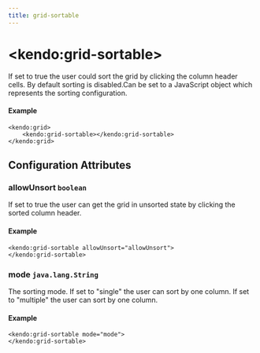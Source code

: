```yaml
---
title: grid-sortable
---
```


# \<kendo:grid-sortable\>

If set to true the user could sort the grid by clicking the column header cells. By default sorting is disabled.Can be set to a JavaScript object which represents the sorting configuration.

#### Example
    <kendo:grid>
        <kendo:grid-sortable></kendo:grid-sortable>
    </kendo:grid>

## Configuration Attributes

### allowUnsort `boolean`

If set to true the user can get the grid in unsorted state by clicking the sorted column header.

#### Example
    <kendo:grid-sortable allowUnsort="allowUnsort">
    </kendo:grid-sortable>

### mode `java.lang.String`

The sorting mode. If set to "single" the user can sort by one column. If set to "multiple" the user can sort by one column.

#### Example
    <kendo:grid-sortable mode="mode">
    </kendo:grid-sortable>

